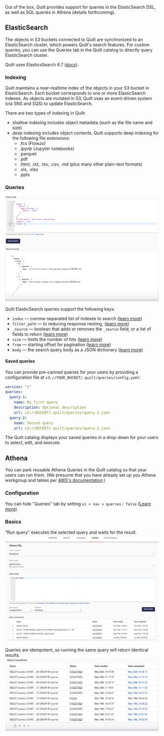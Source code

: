 Out of the box, Quilt provides support for queries in the ElasticSearch DSL, as well as SQL queries in Athena (details forthcoming).

## ElasticSearch

The objects in S3 buckets connected to Quilt are synchronized to an ElasticSearch
cluster, which powers Quilt's search features. For custom queries, you can use the
Queries tab in the Quilt catalog to directly query ElasticSearch cluster.

Quilt uses ElasticsSearch 6.7
([docs](https://www.elastic.co/guide/en/elasticsearch/reference/6.7/index.html)).

### Indexing
Quilt maintains a near-realtime index of the objects in your S3 bucket in ElasticSearch.
Each bucket corresponds to one or more ElasticSearch indexes. As objects are mutated
in S3, Quilt uses an event-driven system (via SNS and SQS) to update ElasticSearch.

There are two types of indexing in Quilt:
* *shallow* indexing includes object metadata (such as the file name and size)
* *deep* indexing includes object contents. Quilt supports deep
indexing for the following file extensions:
  * .fcs (FlowJo)
  * .ipynb (Jupyter notebooks)
  * .parquet
  * .pdf
  * .html, .txt, .tsv, .csv, .md (plus many other plain-text formats)
  * .xls, .xlsx
  * .pptx

### Queries

![](../imgs/catalog-es-queries-default.png)

Quilt ElasticSearch queries support the following keys:
- `index` — comma-separated list of indexes to search ([learn more](https://www.elastic.co/guide/en/elasticsearch/reference/6.8/multi-index.html))
- `filter_path` — to reducing response nesting, ([learn more](https://www.elastic.co/guide/en/elasticsearch/reference/6.8/common-options.html#common-options-response-filtering))
- `_source` — boolean that adds or removes the `_source` field, or a list of fields to return ([learn more](https://www.elastic.co/guide/en/elasticsearch/reference/6.8/search-request-source-filtering.html))
- `size` — limits the number of hits ([learn more](https://www.elastic.co/guide/en/elasticsearch/reference/6.8/search-uri-request.html))
- `from` — starting offset for pagination ([learn more](https://www.elastic.co/guide/en/elasticsearch/reference/6.8/search-uri-request.html))
- `body` — the search query body as a JSON dictionary ([learn more](https://www.elastic.co/guide/en/elasticsearch/reference/6.8/search-request-body.html))

#### Saved queries
You can provide pre-canned queries for your users by providing a configuration file 
at `s3://YOUR_BUCKET/.quilt/queries/config.yaml`:

```yaml
version: "1"
queries:
  query-1:
    name: My first query
    description: Optional description
    url: s3://BUCKET/.quilt/queries/query-1.json
  query-2:
    name: Second query
    url: s3://BUCKET/.quilt/queries/query-2.json
```

The Quilt catalog displays your saved queries in a drop-down for your users to
select, edit, and execute.

## Athena

You can park reusable Athena Queries in the Quilt catalog so that your users can
run them.
(We presume that you have already set up you Athena workgroup and tables per
[AWS's documentation](https://docs.aws.amazon.com/athena/latest/ug/getting-started.html).)

### Configuration
You can hide "Queries" tab by setting `ui > nav > queries: false` ([Learn more](../Preferences.md)).

### Basics
"Run query" executes the selected query and waits for the result.
![](../imgs/athena-ui.png)

<!-- Max I think we have a bug here. Need to add a rounded timestamp to the hashing
or else queries will get stale. What if the SQL is the same but 99 rows hav been
added to the table since the last execution? -->

Queries are idempotent, so running the same query will return identical results.
![](../imgs/athena-history.png)
